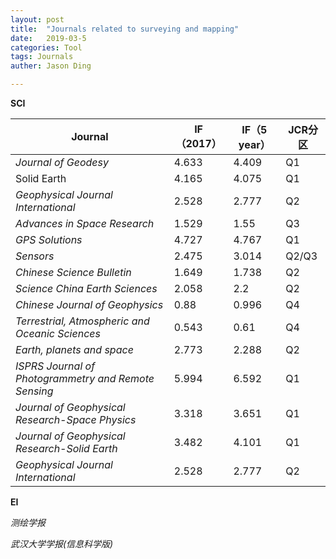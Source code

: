 ```yaml
---
layout: post
title:  "Journals related to surveying and mapping"
date:   2019-03-5
categories: Tool
tags: Journals
auther: Jason Ding

---
```


**SCI**

| Journal                                              | IF（2017） | IF（5 year） | JCR分区 |
| ---------------------------------------------------- | ---------- | ------------ | ------- |
| *Journal of Geodesy*                                 | 4.633      | 4.409        | Q1      |
| Solid Earth                                          | 4.165      | 4.075        | Q1      |
| *Geophysical Journal International*                  | 2.528      | 2.777        | Q2      |
| *Advances in Space Research*                         | 1.529      | 1.55         | Q3      |
| *GPS Solutions*                                      | 4.727      | 4.767        | Q1      |
| *Sensors*                                            | 2.475      | 3.014        | Q2/Q3   |
| *Chinese Science Bulletin*                           | 1.649      | 1.738        | Q2      |
| *Science China Earth Sciences*                       | 2.058      | 2.2          | Q2      |
| *Chinese Journal of Geophysics*                      | 0.88       | 0.996        | Q4      |
| *Terrestrial, Atmospheric and Oceanic Sciences*      | 0.543      | 0.61         | Q4      |
| *Earth, planets and space*                           | 2.773      | 2.288        | Q2      |
| *ISPRS Journal of Photogrammetry and Remote Sensing* | 5.994      | 6.592        | Q1      |
| *Journal of Geophysical Research-Space Physics*      | 3.318      | 3.651        | Q1      |
| *Journal of Geophysical Research-Solid Earth*        | 3.482      | 4.101        | Q1      |
| *Geophysical Journal International*                  | 2.528      | 2.777        | Q2      |



**EI**

*测绘学报*

*武汉大学学报(信息科学版)*